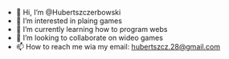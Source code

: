- 👋 Hi, I’m @Hubertszczerbowski
- 👀 I’m interested in plaing games
- 🌱 I’m currently learning how to program webs
- 💞️ I’m looking to collaborate on wideo games
- 📫 How to reach me wia my email: hubertszcz.28@gmail.com

<!---
Hubertszczerbowski/Hubertszczerbowski is a ✨ special ✨ repository because its `README.md` (this file) appears on your GitHub profile.
You can click the Preview link to take a look at your changes.
--->
